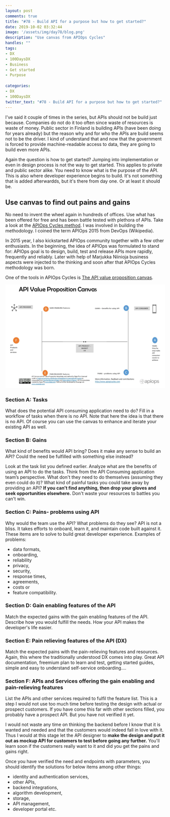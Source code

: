 ```yaml
---
layout: post
comments: true
title: "#78 - Build API for a purpose but how to get started?"
date: 2019-10-02 03:32:44
image: '/assets/img/day78/blog.png'
description: "Use canvas from APIOps Cycles"
handles: "" 
tags:
- DX 
- 100DaysDX
- Business
- Get started
- Purpose

categories:
- DX
- 100DaysDX
twitter_text: "#78 - Build API for a purpose but how to get started?"
---
```


I've said it couple of times in the series, but APIs should not be build just because. Companies do not do it too often since waste of resources is waste of money. Public sector in Finland is building APIs (have been doing for years already) but the reason why and for who the APIs are build seems not to be the driver. I kind of understand that and now that the government is forced to provide machine-readable access to data, they are going to build even more APIs. 

Again the question is how to get started? Jumping into implementation or even in design process is not the way to get started. This applies to private and public sector alike. You need to know what is the purpose of the API. This is also where developer experience begins to build. It's not something that is added afterwardds, but it's there from day one. Or at least it should be. 

## Use canvas to find out pains and gains

No need to invent the wheel again in hundreds of offices. Use what has been offered for free and has been battle tested with plethora of APIs. Take a look at the [APIOps Cycles method](https://www.apiopscycles.com). I was involved in building the methodology. I coined the term APIOps 2015 from DevOps (Wikipedia). 

In 2015 year, I also kickstarted APIOps community together with a few other enthusiasts. In the beginning, the idea of APIOps was formulated to stand for: APIOps goal is to design, build, test and release APIs more rapidly, frequently and reliably. Later with help of Marjukka Niinioja business aspects were injected to the thinking and soon after that APIOps Cycles methodology was born. 

One of the tools in APIOps Cycles is [The API value proposition canvas](https://www.apiopscycles.com/api-canvas-instructions). 

<a href="https://www.apiopscycles.com/api-canvas-instructions"><img itemprop="image" src="/assets/img/day78/canvas.png" alt="{{site.name}}"/></a>


### Section A: Tasks

What does the potential API consuming application need to do? Fill in a workflow of tasks when there is no API. Note that here the idea is that there is no API. Of course you can use the canvas to enhance and iterate your existing API as well. 

### Section B: Gains

What kind of benefits would API bring? Does it make any sense to build an API? Could the need be fulfilled with something else instead? 

Look at the task list you defined earlier. Analyze what are the benefits of using an API to do the tasks. Think from the API Consuming application team’s perspective. What don't they need to do themselves (assuming they even could do it)? What kind of painful tasks you could take away by providing an API? **If you can't find anything, then drop your gloves and seek opportunities elsewhere.** Don't waste your resources to battles you can't win.  

### Section C: Pains- problems using API

Why would the team use the API? What problems do they see? API is not a bliss. It takes efforts to onboard, learn it, and maintain code built against it. These items are to solve to build great developer experience. Examples of problems:

- data formats,
- onboarding,
- reliability
- privacy,
- security,
- response times,
- agreements,
- costs or
- feature compatibility.

### Section D: Gain enabling features of the API

Match the expected gains with the gain enabling features of the API. Describe how you would fulfill the needs. How your API makes the developer's life easier. 
 
### Section E: Pain relieving features of the API (DX)

Match the expected pains with the pain-relieving features and resources. Again, this where the traditionally understood DX comes into play. Great API documentation, freemium plan to learn and test, getting started guides, simple and easy to understand self-service onboarding....

### Section F: APIs and Services offering the gain enabling and pain-relieving features

List the APIs and other services required to fulfil the feature list. This is a step I would not use too much time before testing the design with actual or prospect customers. If you have come this far with other sections filled, you probably have a prospect API. But you have not verified it yet. 

I would not waste any time on thinking the backend before I know that it is wanted and needed and that the customers would indeed fall in love with it. Thus I would at this stage let the API designer to **make the design and put it out as mockup API for customers to test before going any further.** You'll learn soon if the customers really want to it and did you get the pains and gains right. 

Once you have verified the need and endpoints with parameters, you should identify the solutions for below items among other things:

- identity and authentication services,
- other APIs,
- backend integrations,
- algorithm development,
- storage,
- API management,
- developer portal etc.

